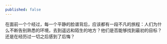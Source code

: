 ```yaml
---
published: false
---
```

在面前一个个经过，每一个平静的脸谱背后，应该都有一段不凡的旅程：人们为什么不断告别熟悉的环境，去到遥远和陌生的地方？他们是否能够找到最初的目标？还是在经历过一切之后感到了后悔？
